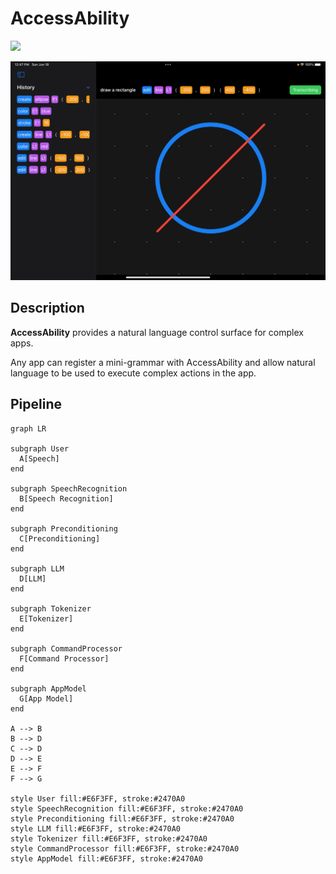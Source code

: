 # AccessAbility

![](https://help.apple.com/assets/6328D0A352ABD30BF956EBB2/6328D0B152ABD30BF956EBDF/en_GB/2b2f66e61ae2036a31e141807277a025.png)

![](images/screenshot1.png)

## Description
**AccessAbility** provides a natural language control surface for complex apps.

Any app can register a mini-grammar with AccessAbility and allow natural language to be used to execute complex actions in the app.

## Pipeline

```mermaid
graph LR

subgraph User
  A[Speech]
end

subgraph SpeechRecognition
  B[Speech Recognition]
end

subgraph Preconditioning
  C[Preconditioning]
end

subgraph LLM
  D[LLM]
end

subgraph Tokenizer
  E[Tokenizer]
end

subgraph CommandProcessor
  F[Command Processor]
end

subgraph AppModel
  G[App Model]
end

A --> B
B --> D
C --> D
D --> E
E --> F
F --> G

style User fill:#E6F3FF, stroke:#2470A0
style SpeechRecognition fill:#E6F3FF, stroke:#2470A0
style Preconditioning fill:#E6F3FF, stroke:#2470A0
style LLM fill:#E6F3FF, stroke:#2470A0
style Tokenizer fill:#E6F3FF, stroke:#2470A0
style CommandProcessor fill:#E6F3FF, stroke:#2470A0
style AppModel fill:#E6F3FF, stroke:#2470A0
```